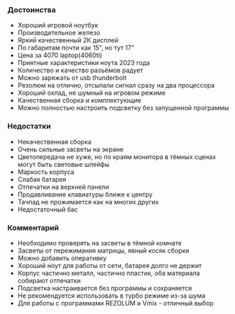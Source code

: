 ### **Достоинства**

- Хороший игровой ноутбук 
- Производительное железо 
- Яркий качественный 2К дисплей 
- По габаритам почти как 15", но тут 17" 
- Цена за 4070 laptop(4060ti) 
- Приятные характеристики ноута 2023 года 
- Количество и качество разъёмов радует 
- Можно заряжать от usb thunderbolt 
- Резолюм на отлично, отсылали сигнал сразу на два процессора 
- Хороший охлад, не шумный на игровом режиме 
- Качественная сборка и комплектующие 
- Можно полностью настроить подсветку без запущенной программы 

### **Недостатки**

- Некачественная сборка 
- Очень сильные засветы на экране 
- Цветопередача не хуже, но по краям монитора в тёмных сценах могут быть световые шлейфы 
- Маркость корпуса 
- Слабая батарея 
- Отпечатки на верхней панели 
- Продавливание клавиатуры ближе к центру 
- Тачпад не прожимается как на многих других 
- Недостаточный бас 

### **Комментарий**

- Необходимо проверять на засветы в тёмной комнате 
- Засветы от пережимания матрицы, явный косяк сборки 
- Можно добавить оперативку 
- Хороший ноут для работы от сети, батарея долго не держит 
- Корпус частично металл, частично пластик, оба материала собирают отпечатки 
- Подсветка настраивается без программы и сохраняется 
- Не рекомендуется использовать в турбо режиме из-за шума 
- Для работы с программами REZOLUM и Vmix - отличный выбор 
